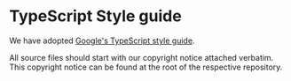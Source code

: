 # TypeScript Style guide

We have adopted [Google's TypeScript style guide](https://google.github.io/styleguide/tsguide.html).

All source files should start with our copyright notice attached verbatim. This copyright notice can be found at the root of the respective repository.

